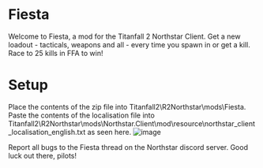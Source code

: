 # Fiesta
Welcome to Fiesta, a mod for the Titanfall 2 Northstar Client. Get a new loadout - tacticals, weapons and all - every time you spawn in or get a kill. Race to 25 kills in FFA to win!

# Setup
Place the contents of the zip file into Titanfall2\R2Northstar\mods\Fiesta\. Paste the contents of the localisation file into Titanfall2\R2Northstar\mods\Northstar.Client\mod\resource\northstar_client_localisation_english.txt as seen here.
![image](https://user-images.githubusercontent.com/73127554/147880570-186824bb-6db5-47f0-b871-128372465d03.png)

Report all bugs to the Fiesta thread on the Northstar discord server. Good luck out there, pilots!
